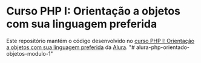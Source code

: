 # Curso PHP I: Orientação a objetos com sua linguagem preferida

Este repositório mantém o código desenvolvido no [curso PHP I: Orientação a objetos com sua linguagem preferida](https://cursos.alura.com.br/course/php-oo-1) da [Alura](https://www.alura.com.br).
"# alura-php-orientado-objetos-modulo-1" 
